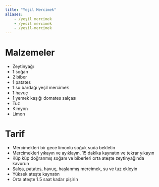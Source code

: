 ```yaml
---
title: "Yeşil Mercimek"
aliases:
    - /yeşil mercimek
    - /yesil mercimek
    - /yesil-mercimek
---
```


# Malzemeler

 - Zeytinyağı
 - 1 soğan
 - 2 biber
 - 1 patates
 - 1 su bardağı yeşil mercimek
 - 1 havuç
 - 1 yemek kaşığı domates salçası
 - Tuz
 - Kimyon
 - Limon

# Tarif

 - Mercimekleri bir gece limonlu soğuk suda bekletin
 - Mercimekleri yıkayın ve ayıklayın. 15 dakika kaynatın ve tekrar yıkayın
 - Küp küp doğranmış soğanı ve biberleri orta ateşte zeytinyağında kavurun
 - Salça, patates, havuç, haşlanmış mercimek, su ve tuz ekleyin
 - Yüksek ateşte kaynatın
 - Orta ateşte 1.5 saat kadar pişirin